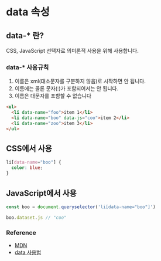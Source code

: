 # data 속성

## data-\* 란?

CSS, JavaScript 선택자로 의미론적 사용을 위해 사용합니다.

### data-\* 사용규칙

1. 이름은 xml(대소문자를 구분하지 않음)로 시작하면 안 됩니다.
2. 이름에는 콜론 문자(:)가 포함되어서는 안 됩니다.
3. 이름은 대문자를 포함할 수 없습니다

```html
<ul>
  <li data-name="foo">item 1</li>
  <li data-name="boo" data-js="coo">item 2</li>
  <li data-name="zoo">item 3</li>
</ul>
```

## CSS에서 사용

```css
li[data-name="boo"] {
  color: blue;
}
```

## JavaScript에서 사용

```js
const boo = document.queryselector('li[data-name="boo"]')

boo.dataset.js // "coo"
```

### Reference

- [MDN](https://developer.mozilla.org/en-US/docs/Web/HTML/Global_attributes/data-*)
- [data 사용법](https://developer.mozilla.org/en-US/docs/Learn/HTML/Howto/Use_data_attributes)

